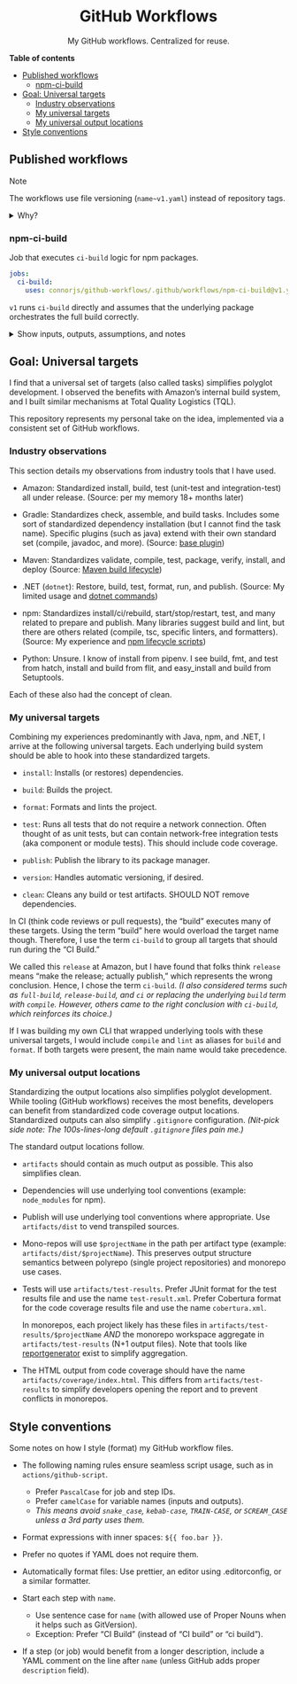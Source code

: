 <div align="center">

<h1>GitHub Workflows</h1>

My GitHub workflows. Centralized for reuse.

</div>

**Table of contents**

- [Published workflows](#published-workflows)
  - [npm-ci-build](#npm-ci-build)
- [Goal: Universal targets](#goal-universal-targets)
  - [Industry observations](#industry-observations)
  - [My universal targets](#my-universal-targets)
  - [My universal output locations](#my-universal-output-locations)
- [Style conventions](#style-conventions)

## Published workflows

> [!NOTE]
>
> The workflows use file versioning (`name~v1.yaml`) instead of repository tags.
>
> <details><summary>Why?</summary><div>
>
> This provides independent versioning of the workflows while maintaining them in one repository.
> It also allows supporting older versions on the <code>main</code> branch (for example, upgrading all checkout actions).
>
> File versioning uses the tilde (`~`) because GitHub prohibits `@` in workflow file names.
> (GitHub uses `@` for repository references.)
> The tilde still reads well, displays well in URLs, and is not often used in file names.
>
> </div></details>

### npm-ci-build

Job that executes `ci-build` logic for npm packages.

```yaml
jobs:
  ci-build:
    uses: connorjs/github-workflows/.github/workflows/npm-ci-build@v1.yaml
```

`v1` runs `ci-build` directly and assumes that the underlying package orchestrates the full build correctly.

<details>
<summary>Show inputs, outputs, assumptions, and notes</summary>

#### Inputs

|     Name      |  Default  |  Type   |                                         Description                                         |
|:-------------:|:---------:|:-------:|:-------------------------------------------------------------------------------------------:|
|  `hasTests`   |  `true`   | boolean |  Whether the project has tests.<br>Used to skip test reporting for projects with no tests.  |
| `projectType` | `library` | choice  | The type of project: `application` or `library`.<br>Used to customize the CI build process. |

#### Outputs

|   Name   |                             Description                              |
|:--------:|:--------------------------------------------------------------------:|
| `semVer` | The SemVer version number of this build (automated with GitVersion). |

#### Assumptions

The job makes the following assumptions about the repository.

- Uses a `.node-version` file in the root of the repository to set the Node.js version.
- Uses npm (not yarn or pnpm).
- The `package.json` uses `0.0.0-gitversion` for its version (enables GitVersion automation).

#### Notes

The job includes automatic versioning via GitVersion.
It will replace `0.0.0-gitversion` with the correct version.
_Note: While another tool could replace GitVersion, the automatic version string will remain `0.0.0-gitversion`._

Note: The job will ignore any local `GitVersion.yaml`; it configures GitVersion for continuous deployment internally.
Use `+semver:(major|minor)` in commit messages appropriately.
(Patch happens automatically.)

</details>

## Goal: Universal targets

I find that a universal set of targets (also called tasks) simplifies polyglot development.
I observed the benefits with Amazon’s internal build system, and I built similar mechanisms at Total Quality Logistics (TQL).

This repository represents my personal take on the idea, implemented via a consistent set of GitHub workflows.

### Industry observations

This section details my observations from industry tools that I have used.

- Amazon: Standardized install, build, test (unit-test and integration-test) all under release.
  (Source: per my memory 18+ months later)

- Gradle: Standardizes check, assemble, and build tasks.
  Includes some sort of standardized dependency installation (but I cannot find the task name).
  Specific plugins (such as java) extend with their own standard set (compile, javadoc, and more).
  (Source: [base plugin](https://docs.gradle.org/current/userguide/base_plugin.html))

- Maven: Standardizes validate, compile, test, package, verify, install, and deploy
  (Source: [Maven build lifecycle](https://maven.apache.org/guides/introduction/introduction-to-the-lifecycle.html))

- .NET (`dotnet`): Restore, build, test, format, run, and publish.
  (Source: My limited usage and [dotnet commands](https://learn.microsoft.com/en-us/dotnet/core/tools/dotnet))

- npm: Standardizes install/ci/rebuild, start/stop/restart, test, and many related to prepare and publish.
  Many libraries suggest build and lint, but there are others related (compile, tsc, specific linters, and formatters).
  (Source: My experience and [npm lifecycle scripts](https://docs.npmjs.com/cli/v10/using-npm/scripts))

- Python: Unsure.
  I know of install from pipenv.
  I see build, fmt, and test from hatch, install and build from flit, and easy_install and build from Setuptools.

Each of these also had the concept of clean.

### My universal targets

Combining my experiences predominantly with Java, npm, and .NET, I arrive at the following universal targets.
Each underlying build system should be able to hook into these standardized targets.

- `install`: Installs (or restores) dependencies.

- `build`: Builds the project.

- `format`: Formats and lints the project.

- `test`: Runs all tests that do not require a network connection.
  Often thought of as unit tests, but can contain network-free integration tests (aka component or module tests).
  This should include code coverage.

- `publish`: Publish the library to its package manager.

- `version`: Handles automatic versioning, if desired.

- `clean`: Cleans any build or test artifacts.
  SHOULD NOT remove dependencies.

In CI (think code reviews or pull requests), the “build” executes many of these targets.
Using the term “build” here would overload the target name though.
Therefore, I use the term `ci-build` to group all targets that should run during the “CI Build.”

We called this `release` at Amazon, but I have found that folks think `release` means “make the release; actually publish,” which represents the wrong conclusion.
Hence, I chose the term `ci-build`.
_(I also considered terms such as `full-build`, `release-build`, and `ci` or replacing the underlying `build` term with `compile`.
However, others came to the right conclusion with `ci-build`, which reinforces its choice.)_

If I was building my own CLI that wrapped underlying tools with these universal targets, I would include `compile` and `lint` as aliases for `build` and `format`.
If both targets were present, the main name would take precedence.

### My universal output locations

Standardizing the output locations also simplifies polyglot development.
While tooling (GitHub workflows) receives the most benefits, developers can benefit from standardized code coverage output locations.
Standardized outputs can also simplify `.gitignore` configuration.
_(Nit-pick side note: The 100s-lines-long default `.gitignore` files pain me.)_

The standard output locations follow.

- `artifacts` should contain as much output as possible.
  This also simplifies clean.

- Dependencies will use underlying tool conventions (example: `node_modules` for npm).

- Publish will use underlying tool conventions where appropriate.
  Use `artifacts/dist` to vend transpiled sources.

- Mono-repos will use `$projectName` in the path per artifact type (example: `artifacts/dist/$projectName`).
  This preserves output structure semantics between polyrepo (single project repositories) and monorepo use cases.

- Tests will use `artifacts/test-results`.
  Prefer JUnit format for the test results file and use the name `test-result.xml`.
  Prefer Cobertura format for the code coverage results file and use the name `cobertura.xml`.

  In monorepos, each project likely has these files in `artifacts/test-results/$projectName` _AND_ the monorepo workspace aggregate in `artifacts/test-results` (N+1 output files).
  Note that tools like [reportgenerator](https://reportgenerator.io) exist to simplify aggregation.

- The HTML output from code coverage should have the name `artifacts/coverage/index.html`.
  This differs from `artifacts/test-results` to simplify developers opening the report and to prevent conflicts in monorepos.

## Style conventions

Some notes on how I style (format) my GitHub workflow files.

- The following naming rules ensure seamless script usage, such as in `actions/github-script`.
  - Prefer `PascalCase` for job and step IDs.
  - Prefer `camelCase` for variable names (inputs and outputs).
  - _This means avoid `snake_case`, `kebab-case`, `TRAIN-CASE`, or `SCREAM_CASE` unless a 3rd party uses them._

- Format expressions with inner spaces: `${{ foo.bar }}`.

- Prefer no quotes if YAML does not require them.

- Automatically format files: Use prettier, an editor using .editorconfig, or a similar formatter.

- Start each step with `name`.
  - Use sentence case for `name` (with allowed use of Proper Nouns when it helps such as GitVersion).
  - Exception: Prefer “CI Build” (instead of “CI build” or “ci build”).

- If a step (or job) would benefit from a longer description, include a YAML comment on the line after `name` (unless GitHub adds proper `description` field).

